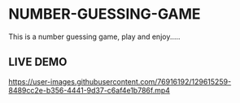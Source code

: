 
# NUMBER-GUESSING-GAME
This is a number guessing game,
play and enjoy.....


  
## LIVE DEMO 

https://user-images.githubusercontent.com/76916192/129615259-8489cc2e-b356-4441-9d37-c6af4e1b786f.mp4
